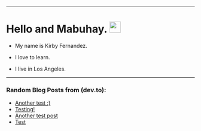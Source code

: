 
<img src="https://komarev.com/ghpvc/?username=kirbygit&style=flat-square&color=blue" alt=""/>

---
<h1>
  Hello and Mabuhay.
  <img src="https://media.giphy.com/media/hvRJCLFzcasrR4ia7z/giphy.gif" width="30px"/>
</h1>

- My name is Kirby Fernandez.

- I love to learn.

- I live in Los Angeles.

---

### Random Blog Posts from (dev.to):
<!-- BLOG-POST-LIST:START -->
- [Another test :&rpar;](https://dev.to/ben/another-test--38nf)
- [Testing!](https://dev.to/ben/testing-1pgh)
- [Another test post](https://dev.to/ben/another-test-post-2o9)
- [Test](https://dev.to/ben/test-5cj6)
<!-- BLOG-POST-LIST:END -->
